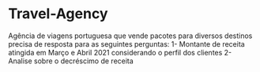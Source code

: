 # Travel-Agency
Agência de viagens portuguesa que vende pacotes para diversos destinos precisa de resposta para as seguintes perguntas:
1-	Montante de receita atingida em Março e Abril 2021 considerando o perfil dos clientes 
2-	Analise sobre o decréscimo de receita
